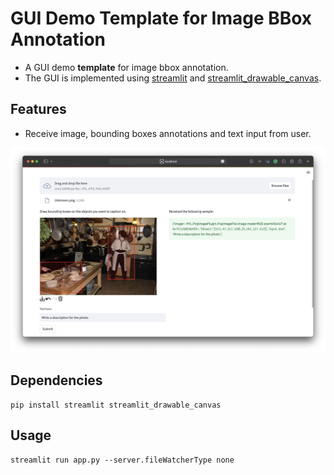 # GUI Demo Template for Image BBox Annotation

- A GUI demo **template** for image bbox annotation.
- The GUI is implemented using [streamlit](https://www.streamlit.io/) and [streamlit_drawable_canvas](https://pypi.org/project/streamlit-drawable-canvas/).

## Features

- Receive image, bounding boxes annotations and text input from user.

![demo](images/example.png)


## Dependencies

```
pip install streamlit streamlit_drawable_canvas
```

## Usage

```
streamlit run app.py --server.fileWatcherType none
```